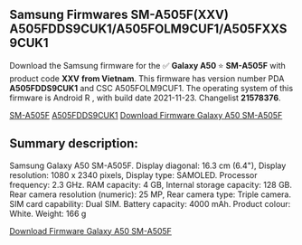 <h2>Samsung Firmwares SM-A505F(XXV) A505FDDS9CUK1/A505FOLM9CUF1/A505FXXS9CUK1</h2>
Download the Samsung firmware for the ✅ <strong>Galaxy A50 </strong> ⭐ <strong>SM-A505F</strong> with product code <strong>XXV</strong> <strong> from Vietnam</strong>. This firmware has version number PDA <strong>A505FDDS9CUK1</strong> and CSC A505FOLM9CUF1. The operating system of this firmware is Android R , with build date 2021-11-23. Changelist <strong>21578376</strong>.


[SM-A505F](https://samfirm.shop/samsung/model/SM-A505F)
[A505FDDS9CUK1](https://samfirm.shop/samsung/pda/A505FDDS9CUK1)
[Download Firmware Galaxy A50 SM-A505F](https://samfirm.shop/samsung/firmware/477071)
<h2>Summary description:</h2>
<p>Samsung Galaxy A50 SM-A505F. Display diagonal: 16.3 cm (6.4"), Display resolution: 1080 x 2340 pixels, Display type: SAMOLED. Processor frequency: 2.3 GHz. RAM capacity: 4 GB, Internal storage capacity: 128 GB. Rear camera resolution (numeric): 25 MP, Rear camera type: Triple camera. SIM card capability: Dual SIM. Battery capacity: 4000 mAh. Product colour: White. Weight: 166 g</p>


[Download Firmware Galaxy A50 SM-A505F](https://samfirm.shop/samsung/firmware/477071)
